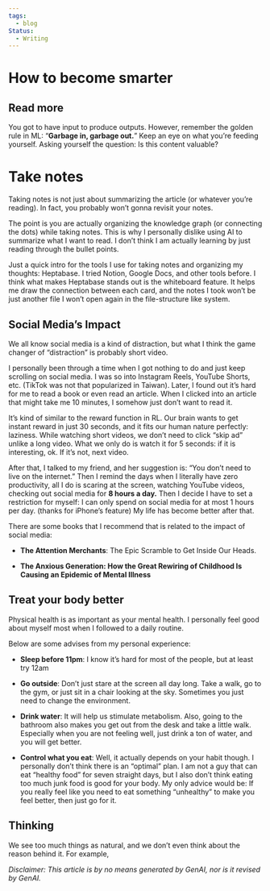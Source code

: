 ```yaml
---
tags:
  - blog
Status:
  - Writing
---
```

# How to become smarter

## Read more

You got to have input to produce outputs. However, remember the golden rule in ML: “**Garbage in, garbage out.**” Keep an eye on what you’re feeding yourself. Asking yourself the question: Is this content valuable?

# Take notes

Taking notes is not just about summarizing the article (or whatever you’re reading). In fact, you probably won’t gonna revisit your notes.

The point is you are actually organizing the knowledge graph (or connecting the dots) while taking notes. This is why I personally dislike using AI to summarize what I want to read. I don’t think I am actually learning by just reading through the bullet points.

Just a quick intro for the tools I use for taking notes and organizing my thoughts: Heptabase. I tried Notion, Google Docs, and other tools before. I think what makes Heptabase stands out is the whiteboard feature. It helps me draw the connection between each card, and the notes I took won’t be just another file I won’t open again in the file-structure like system.

## Social Media’s Impact

We all know social media is a kind of distraction, but what I think the game changer of “distraction” is probably short video.

I personally been through a time when I got nothing to do and just keep scrolling on social media. I was so into Instagram Reels, YouTube Shorts, etc. (TikTok was not that popularized in Taiwan). Later, I found out it’s hard for me to read a book or even read an article. When I clicked into an article that might take me 10 minutes, I somehow just don’t want to read it.

It’s kind of similar to the reward function in RL. Our brain wants to get instant reward in just 30 seconds, and it fits our human nature perfectly: laziness. While watching short videos, we don’t need to click “skip ad” unlike a long video. What we only do is watch it for 5 seconds: if it is interesting, ok. If it’s not, next video.

After that, I talked to my friend, and her suggestion is: “You don’t need to live on the internet.” Then I remind the days when I literally have zero productivity, all I do is scaring at the screen, watching YouTube videos, checking out social media for **8 hours a day.** Then I decide I have to set a restriction for myself: I can only spend on social media for at most 1 hours per day. (thanks for iPhone’s feature) My life has become better after that.

There are some books that I recommend that is related to the impact of social media:

- **The Attention Merchants**: The Epic Scramble to Get Inside Our Heads. 

- **The Anxious Generation: How the Great Rewiring of Childhood Is Causing an Epidemic of Mental Illness**

## Treat your body better

Physical health is as important as your mental health. I personally feel good about myself most when I followed to a daily routine.

Below are some advises from my personal experience:

- **Sleep before 11pm**: I know it’s hard for most of the people, but at least try 12am

- **Go outside**: Don’t just stare at the screen all day long. Take a walk, go to the gym, or just sit in a chair looking at the sky. Sometimes you just need to change the environment.

- **Drink water**: It will help us stimulate metabolism. Also, going to the bathroom also makes you get out from the desk and take a little walk. Especially when you are not feeling well, just drink a ton of water, and you will get better.

- **Control what you eat**: Well, it actually depends on your habit though. I personally don’t think there is an “optimal” plan. I am not a guy that can eat “healthy food” for seven straight days, but I also don’t think eating too much junk food is good for your body. My only advice would be: If you really feel like you need to eat something “unhealthy” to make you feel better, then just go for it.

## Thinking

We see too much things as natural, and we don’t even think about the reason behind it. For example,  



*Disclaimer: This article is by no means generated by GenAI, nor is it revised by GenAI.*